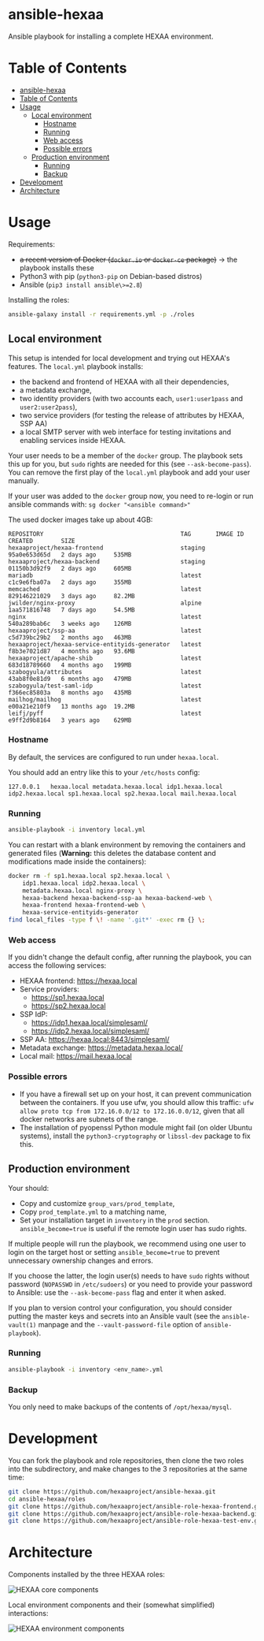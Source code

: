 # ansible-hexaa

Ansible playbook for installing a complete HEXAA environment.

# Table of Contents

- [ansible-hexaa](#ansible-hexaa)
- [Table of Contents](#table-of-contents)
- [Usage](#usage)
    - [Local environment](#local-environment)
        - [Hostname](#hostname)
        - [Running](#running)
        - [Web access](#web-access)
        - [Possible errors](#possible-errors)
    - [Production environment](#production-environment)
        - [Running](#running-1)
        - [Backup](#backup)
- [Development](#development)
- [Architecture](#architecture)

# Usage

Requirements:
- ~~a recent version of Docker (`docker.io` or `docker-ce` package)~~
  &#8594; the playbook installs these
- Python3 with pip (`python3-pip` on Debian-based distros)
- Ansible (`pip3 install ansible\>=2.8`)

Installing the roles:

```sh
ansible-galaxy install -r requirements.yml -p ./roles
```


## Local environment

This setup is intended for local development and trying out HEXAA's
features. The `local.yml` playbook installs:
* the backend and frontend of HEXAA with all their dependencies,
* a metadata exchange,
* two identity providers (with two accounts each, `user1:user1pass` and
  `user2:user2pass`),
* two service providers (for testing the release of attributes by HEXAA,
  SSP AA)
* a local SMTP server with web interface for testing invitations and
  enabling services inside HEXAA.

Your user needs to be a member of the `docker` group. The playbook sets
this up for you, but `sudo` rights are needed for this (see
`--ask-become-pass`). You can remove the first play of the `local.yml`
playbook and add your user manually.

If your user was added to the `docker` group now, you need to re-login
or run ansible commands with:
`sg docker "<ansible command>"`

The used docker images take up about 4GB:
```
REPOSITORY                                       TAG       IMAGE ID       CREATED        SIZE
hexaaproject/hexaa-frontend                      staging   95a0e653d65d   2 days ago     535MB
hexaaproject/hexaa-backend                       staging   01150b3d92f9   2 days ago     605MB
mariadb                                          latest    c1c9e6fba07a   2 days ago     355MB
memcached                                        latest    829146221029   3 days ago     82.2MB
jwilder/nginx-proxy                              alpine    1aa571816748   7 days ago     54.5MB
nginx                                            latest    540a289bab6c   3 weeks ago    126MB
hexaaproject/ssp-aa                              latest    c5d739bc29b2   2 months ago   463MB
hexaaproject/hexaa-service-entityids-generator   latest    f8b3e7021d87   4 months ago   93.6MB
hexaaproject/apache-shib                         latest    683d18789660   4 months ago   199MB
szabogyula/attributes                            latest    43ab8f0e81d9   6 months ago   479MB
szabogyula/test-saml-idp                         latest    f366ec85803a   8 months ago   435MB
mailhog/mailhog                                  latest    e00a21e210f9   13 months ago  19.2MB
leifj/pyff                                       latest    e9ff2d9b8164   3 years ago    629MB
```

### Hostname

By default, the services are configured to run under `hexaa.local`.

You should add an entry like this to your `/etc/hosts` config:
```
127.0.0.1	hexaa.local metadata.hexaa.local idp1.hexaa.local idp2.hexaa.local sp1.hexaa.local sp2.hexaa.local mail.hexaa.local
```

### Running

```sh
ansible-playbook -i inventory local.yml
```

You can restart with a blank environment by removing the containers and
generated files (**Warning:** this deletes the database content and
modifications made inside the containers):

```bash
docker rm -f sp1.hexaa.local sp2.hexaa.local \
    idp1.hexaa.local idp2.hexaa.local \
    metadata.hexaa.local nginx-proxy \
    hexaa-backend hexaa-backend-ssp-aa hexaa-backend-web \
    hexaa-frontend hexaa-frontend-web \
    hexaa-service-entityids-generator
find local_files -type f \! -name '.git*' -exec rm {} \;
```

### Web access

If you didn't change the default config, after running the playbook, you
can access the following services:

* HEXAA frontend: https://hexaa.local
* Service providers:
    * https://sp1.hexaa.local
    * https://sp2.hexaa.local
* SSP IdP:
    * https://idp1.hexaa.local/simplesaml/
    * https://idp2.hexaa.local/simplesaml/
* SSP AA: https://hexaa.local:8443/simplesaml/
* Metadata exchange: https://metadata.hexaa.local/
* Local mail: https://mail.hexaa.local

### Possible errors

* If you have a firewall set up on your host, it can prevent
  communication between the containers. If you use ufw, you should allow
  this traffic: `ufw allow proto tcp from 172.16.0.0/12 to
  172.16.0.0/12`, given that all docker networks are subnets of the
  range.
* The installation of pyopenssl Python module might fail (on older
  Ubuntu systems), install the `python3-cryptography` or `libssl-dev`
  package to fix this.


## Production environment

Your should:

 * Copy and customize `group_vars/prod_template`,
 * Copy `prod_template.yml` to a matching name,
 * Set your installation target in `inventory` in the `prod` section.
   `ansible_become=true` is useful if the remote login user has sudo
   rights.

If multiple people will run the playbook, we recommend using one user to
login on the target host or setting `ansible_become=true` to prevent
unnecessary ownership changes and errors.

If you choose the latter, the login user(s) needs to have `sudo` rights
without password (`NOPASSWD` in `/etc/sudoers`) or you need to provide
your password to Ansible: use the `--ask-become-pass` flag and enter it
when asked.

If you plan to version control your configuration, you should consider
putting the master keys and secrets into an Ansible vault (see the
`ansible-vault(1)` manpage and the `--vault-password-file` option of
`ansible-playbook`).

### Running

```sh
ansible-playbook -i inventory <env_name>.yml
```

### Backup

You only need to make backups of the contents of `/opt/hexaa/mysql`.


# Development

You can fork the playbook and role repositories, then clone the two
roles into the subdirectory, and make changes to the 3 repositories at
the same time:

```sh
git clone https://github.com/hexaaproject/ansible-hexaa.git
cd ansible-hexaa/roles
git clone https://github.com/hexaaproject/ansible-role-hexaa-frontend.git
git clone https://github.com/hexaaproject/ansible-role-hexaa-backend.git
git clone https://github.com/hexaaproject/ansible-role-hexaa-test-env.git
```

# Architecture

Components installed by the three HEXAA roles:

![HEXAA core components](http://www.plantuml.com/plantuml/proxy?cache=no&fmt=svg&src=https://raw.github.com/hexaaproject/ansible-hexaa/master/doc/hexaa_core.puml)

Local environment components and their (somewhat simplified) interactions:

![HEXAA environment components](http://www.plantuml.com/plantuml/proxy?cache=no&fmt=svg&src=https://raw.github.com/hexaaproject/ansible-hexaa/master/doc/hexaa_env.puml)
